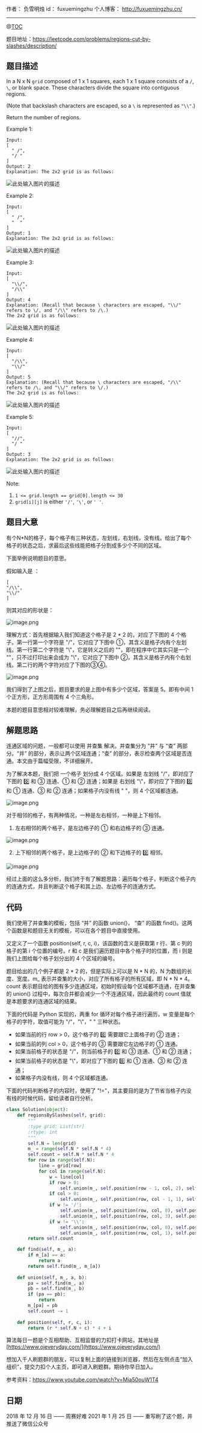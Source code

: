 
作者： 负雪明烛
id：	fuxuemingzhu
个人博客：	http://fuxuemingzhu.cn/

---
@[TOC](目录)


题目地址：https://leetcode.com/problems/regions-cut-by-slashes/description/


## 题目描述


In a N x N ``grid`` composed of 1 x 1 squares, each 1 x 1 square consists of a ``/``, ``\``, or blank space.  These characters divide the square into contiguous regions.

(Note that backslash characters are escaped, so a ``\`` is represented as ``"\\"``.)

Return the number of regions.

 

Example 1:

    Input:
    [
      " /",
      "/ "
    ]
    Output: 2
    Explanation: The 2x2 grid is as follows:

![此处输入图片的描述][1]

Example 2:

    Input:
    [
      " /",
      "  "
    ]
    Output: 1
    Explanation: The 2x2 grid is as follows:

![此处输入图片的描述][2]

Example 3:

    Input:
    [
      "\\/",
      "/\\"
    ]
    Output: 4
    Explanation: (Recall that because \ characters are escaped, "\\/" refers to \/, and "/\\" refers to /\.)
    The 2x2 grid is as follows:

![此处输入图片的描述][3]

Example 4:

    Input:
    [
      "/\\",
      "\\/"
    ]
    Output: 5
    Explanation: (Recall that because \ characters are escaped, "/\\" refers to /\, and "\\/" refers to \/.)
    The 2x2 grid is as follows:

![此处输入图片的描述][4]

Example 5:

    Input:
    [
      "//",
      "/ "
    ]
    Output: 3
    Explanation: The 2x2 grid is as follows:

![此处输入图片的描述][5]
 

Note:

1. ``1 <= grid.length == grid[0].length <= 30``
1. ``grid[i][j]`` is either ``'/'``, ``'\'``, or ``' '``.



## 题目大意

有个N*N的格子，每个格子有三种状态，左划线，右划线，没有线。给出了每个格子的状态之后，求最后这些线能把格子分割成多少个不同的区域。


下面举例说明题目的意思。


假如输入是 ：

    [
    "/\\",
    "\\/"
    ]

则其对应的形状是：

![image.png](https://img-blog.csdnimg.cn/img_convert/eef00179d0998a6a532552ddabe7c141.png)



理解方式：首先根据输入我们知道这个格子是 2 * 2 的，对应了下图的 4 个格子。第一行第一个字符是 "/"，它对应了下图中 ①，其含义是格子内有个左划线。第一行第二个字符是 "\\"，它是转义之后的 "\"，即在程序中它其实只是一个 "\"，只不过打印出来会成为 "\\"，它对应了下图中 ②，其含义是格子内有个右划线。第二行的两个字符对应了下图的③④。

![image.png](https://img-blog.csdnimg.cn/img_convert/8ba01320e22f09dc64d466681aa018b7.png)


我们得到了上图之后，题目要求的是上图中有多少个区域，答案是 5。即有中间 1 个正方形，正方形周围有 4 个三角形。

本题的题目意思相对较难理解，务必理解题目之后再继续阅读。

## 解题思路

连通区域的问题，一般都可以使用 并查集 解决。并查集分为 “并” 与 “查” 两部分。“并” 的部分，表示让两个区域连通；“查” 的部分，表示检查两个区域是否连通。本文由于篇幅受限，不详细展开。



为了解决本题，我们把 一个格子 划分成 4 个区域。如果是 左划线 "/"，即对应了下图的 0️⃣ 和 ③ 连通、① 和 ② 连通；如果是 右划线 "\\"，即对应了下图的 0️⃣ 和 ① 连通、③ 和 ② 连通；如果格子内没有线 " "，则 4 个区域都连通。

![image.png](https://img-blog.csdnimg.cn/img_convert/9f55056cc60da453729a56c80231b7ee.png)




对于相邻的格子，有两种情况，一种是左右相邻，一种是上下相邻。



1. 左右相邻的两个格子，是左边格子的 ① 和右边格子的 ③ 连通。

![image.png](https://img-blog.csdnimg.cn/img_convert/61676535f83a061dac8bfe445a8b72c1.png)


2. 上下相邻的两个格子，是上边格子的 ② 和下边格子的 0️⃣ 相邻。

![image.png](https://img-blog.csdnimg.cn/img_convert/cc5b9831c208424440214286a40e0268.png)




经过上面的这么多分析，我们终于有了解题思路：遍历每个格子，判断这个格子内的连通方式，并且判断这个格子和其上边、左边格子的连通方式。


## 代码

我们使用了并查集的模板，包括 “并” 的函数 union()， “查” 的函数 find()。这两个函数是和题目无关的模板，可以在各个题目中直接使用。



又定义了一个函数 position(self, r, c, i)，该函数的含义是获取第 r 行、第 c 列的格子的第 i 个位置的编号。r 和 c 是我们遍历题目中各个格子时的位置，而 i 则是我们上图给每个格子划分出的 4 个区域的编号。



题目给出的几个例子都是 2 * 2 的，但是实际上可以是 N * N 的，N 为数组的长度、宽度。m_ 表示并查集的大小，对应了所有格子的所有区域，即 N * N * 4。count 表示题目给的图有多少连通区域，初始时假设每个区域都不连通，在并查集的  union() 过程中，每次合并都会减少一个不连通区域，因此最终的 count 值就是本题要求的连通区域的结果。



下面的代码是 Python 实现的，两重 for 循环对每个格子进行遍历，w 变量是每个格子的字符，取值可能为 "/"，"\\"，" " 三种状态。

- 如果当前的行 row > 0，这个格子的 0️⃣ 需要跟它上面格子的 ② 连通；
- 如果当前的列 col > 0，这个格子的 ③ 需要跟它左边格子的 ① 连通。
- 如果当前格子的状态是 "/"，则当前格子的 0️⃣ 和 ③ 连通、① 和 ② 连通；
- 如果当前格子的状态是 "\\"，即对应了下图的 0️⃣ 和 ① 连通、③ 和 ② 连通；
- 如果格子内没有线，则 4 个区域都连通。



下面的代码判断格子的内容时，使用了  "!="，其主要目的是为了节省当格子内没有线的时候代码，留给读者自行分析。


```python
class Solution(object):
    def regionsBySlashes(self, grid):
        """
        :type grid: List[str]
        :rtype: int
        """
        self.N = len(grid)
        m_ = range(self.N * self.N * 4)
        self.count = self.N * self.N * 4
        for row in range(self.N):
            line = grid[row]
            for col in range(self.N):
                w = line[col]
                if row > 0:
                    self.union(m_, self.position(row - 1, col, 2), self.position(row, col, 0))
                if col > 0:
                    self.union(m_, self.position(row, col - 1, 1), self.position(row, col, 3))
                if w != '/':
                    self.union(m_, self.position(row, col, 0), self.position(row, col, 1))
                    self.union(m_, self.position(row, col, 3), self.position(row, col, 2))
                if w != '\\':
                    self.union(m_, self.position(row, col, 0), self.position(row, col, 3))
                    self.union(m_, self.position(row, col, 1), self.position(row, col, 2))
        return self.count

    def find(self, m_, a):
        if m_[a] == a:
            return a
        return self.find(m_, m_[a])
    
    def union(self, m_, a, b):
        pa = self.find(m_, a)
        pb = self.find(m_, b)
        if (pa == pb):
            return
        m_[pa] = pb
        self.count -= 1
    
    def position(self, r, c, i):
        return (r * self.N + c) * 4 + i
```

算法每日一题是个互相帮助、互相监督的力扣打卡网站，其地址是 [https://www.ojeveryday.com/](https://www.ojeveryday.com/)

想加入千人刷题群的朋友，可以复制上面的链接到浏览器，然后在左侧点击“加入组织”，提交力扣个人主页，即可进入刷题群。期待你早日加入。

参考资料：https://www.youtube.com/watch?v=Mia50ouW1T4


## 日期

2018 年 12 月 16 日 —— 周赛好难
2021 年 1 月 25 日 —— 重写刷了这个题，并推送了微信公众号


  [1]: https://assets.leetcode.com/uploads/2018/12/15/1.png
  [2]: https://assets.leetcode.com/uploads/2018/12/15/2.png
  [3]: https://assets.leetcode.com/uploads/2018/12/15/3.png
  [4]: https://assets.leetcode.com/uploads/2018/12/15/4.png
  [5]: https://assets.leetcode.com/uploads/2018/12/15/5.png
